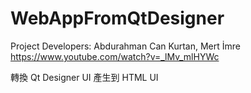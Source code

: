 ﻿# WebAppFromQtDesigner

Project Developers: Abdurahman Can Kurtan, Mert İmre
https://www.youtube.com/watch?v=_lMv_mlHYWc

轉換 Qt Designer UI 產生到 HTML UI 
